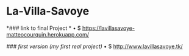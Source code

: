 # La-Villa-Savoye

*### link to final Project *
• $ https://lavillasavoye-matteocourquin.herokuapp.com/

*### first version (my first real project)*
• $ http://www.lavillasavoye.tk/
